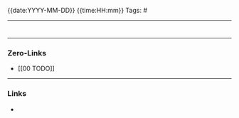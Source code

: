 {{date:YYYY-MM-DD}} {{time:HH:mm}}
Tags: #

___
#

___
### Zero-Links
- [[00 TODO]]

___
### Links
- 